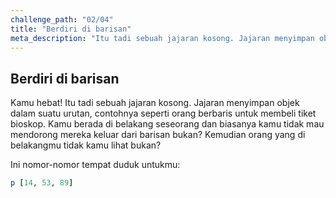 ```yaml
---
challenge_path: "02/04"
title: "Berdiri di barisan"
meta_description: "Itu tadi sebuah jajaran kosong. Jajaran menyimpan objek dalam suatu urutan, contohnya seperti orang berbaris untuk membeli tiket bioskop."
---
```


## Berdiri di barisan

Kamu hebat! Itu tadi sebuah jajaran kosong. Jajaran menyimpan objek dalam suatu urutan, contohnya seperti orang berbaris untuk membeli tiket bioskop. Kamu berada di belakang seseorang dan biasanya kamu tidak mau mendorong mereka keluar dari barisan bukan? Kemudian orang yang di belakangmu tidak kamu lihat bukan?

Ini nomor-nomor tempat duduk untukmu:

```ruby
p [14, 53, 89]
```
